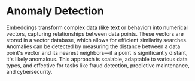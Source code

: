 # Anomaly Detection

Embeddings transform complex data (like text or behavior) into numerical vectors, capturing relationships between data points. These vectors are stored in a vector database, which allows for efficient similarity searches. Anomalies can be detected by measuring the distance between a data point's vector and its nearest neighbors—if a point is significantly distant, it's likely anomalous. This approach is scalable, adaptable to various data types, and effective for tasks like fraud detection, predictive maintenance, and cybersecurity.